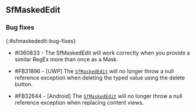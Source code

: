 ## SfMaskedEdit

### Bug fixes
{:#sfmaskededit-bug-fixes}

* \#I360833 - The SfMaskedEdit will work correctly when you provide a similar RegEx more than once as a Mask.

* \#FB31896 - [UWP] The [`SfMaskedEdit`](https://help.syncfusion.com/cr/xamarin/Syncfusion.XForms.MaskedEdit.SfMaskedEdit.html) will no longer throw a null reference exception when deleting the typed value using the delete button.

* \#FB32644 - [Android] The [`SfMaskedEdit`](https://help.syncfusion.com/cr/xamarin/Syncfusion.XForms.MaskedEdit.SfMaskedEdit.html) will no longer throw a null reference exception when replacing content views.